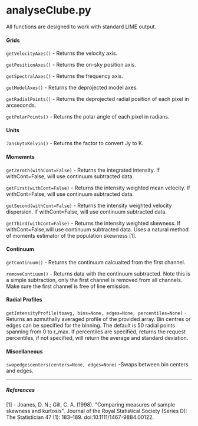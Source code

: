 # analyseClube.py

All functions are designed to work with standard LIME output.
  
#### Grids

`getVelocityAxes()` - Returns the velocity axis.
    
`getPositionAxes()` - Returns the on-sky position axis.
    
`getSpectralAxes()` - Returns the frequency axis.
    
`getModelAxes()` - Returns the deprojected model axes.
    
`getRadialPoints()` - Returns the deprojected radial position of each pixel in arcseconds.
    
`getPolarPoints()` - Returns the polar angle of each pixel in radians.
  
  
#### Units

`JanskytoKelvin()` - Returns the factor to convert Jy to K.


#### Momemnts

`getZeroth(withCont=False)` - Returns the integrated intensity. If withCont=False, will use continuum subtracted data.

`getFirst(withCont=False)` - Returns the intensity weighted mean velocity. If withCont=False, will use continuum subtracted data.

`getSecond(withCont=False)` - Returns the intensity weighted velocity dispersion. If withCont=False, will use continuum subtracted data.
    
`getThird(withCont=False)` - Returns the intensity weighted skewness. If withCont=False,will use continuum subtracted data. Uses a natural method of moments estimator of the population skewness [1].


#### Continuum

`getContinuum()` - Returns the continuum calcualted from the first channel.
    
`removeContiuum()` - Returns data with the continuum subtracted. Note this is a simple subtraction, only the first channel is removed from all channels. Make sure the first channel is free of line emission.
    

#### Radial Profiles
 
`getIntensityProfile(toavg, bins=None, edges=None, percentiles=None)` - Returns an azmuthally averaged profile of the provided array. Bin centres or edges can be specified for the binning. The default is 50 radial points spanning from 0 to r_max. If percentiles are specified, returns the request percentiles, if not specified, will return the average and standard deviation.


#### Miscellaneous
 
`swapedgescenters(centers=None, edges=None)` -Swaps between bin centers and edges. 


---
##### References
[1] - Joanes, D. N.; Gill, C. A. (1998). "Comparing measures of sample skewness and kurtosis". Journal of the Royal Statistical Society (Series D): The Statistician 47 (1): 183–189. doi:10.1111/1467-9884.00122.
